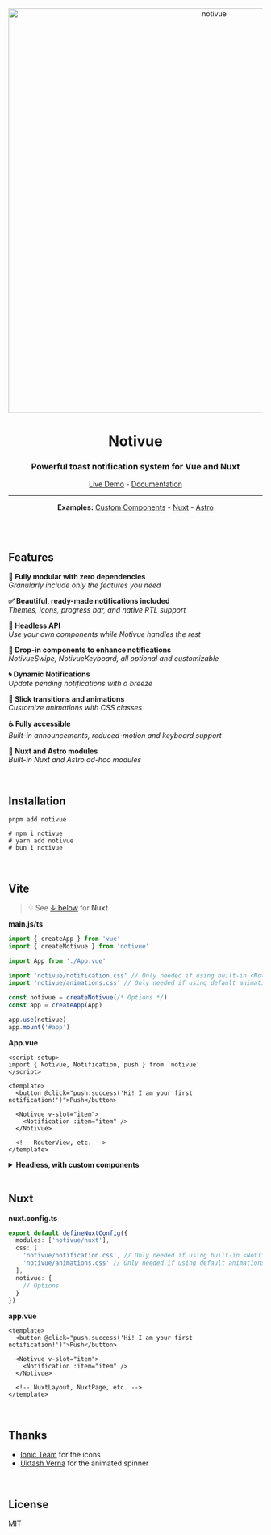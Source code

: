 <div align="center">

<img src="https://cdn.smastrom.io/notivue-readme.svg" width="800" height="auto" alt="notivue" />

<br />

# Notivue

### Powerful toast notification system for Vue and Nuxt

[Live Demo](https://notivue.smastrom.io) - [Documentation](https://notivuedocs.netlify.app)

---

**Examples:** [Custom Components](https://stackblitz.com/edit/vitejs-vite-9jkh73?file=src%2Fcomponents%2FPage.vue) -
[Nuxt](https://stackblitz.com/edit/nuxt-starter-fnhcmx?file=pages%2Findex.vue) -
[Astro](https://stackblitz.com/edit/withastro-astro-qyesvk?file=src%2Fcomponents%2FVueComponent.vue)

<br />

</div>

<br />

## Features

**🧬 Fully modular with zero dependencies**  
_Granularly include only the features you need_

**✅ Beautiful, ready-made notifications included**  
_Themes, icons, progress bar, and native RTL support_

**🧩 Headless API**  
_Use your own components while Notivue handles the rest_

**💊 Drop-in components to enhance notifications**  
_NotivueSwipe, NotivueKeyboard, all optional and customizable_

**🌀 Dynamic Notifications**  
_Update pending notifications with a breeze_

**🎢 Slick transitions and animations**  
_Customize animations with CSS classes_

**♿️ Fully accessible**  
_Built-in announcements, reduced-motion and keyboard support_

**💫 Nuxt and Astro modules**  
_Built-in Nuxt and Astro ad-hoc modules_

<br />

## Installation

```shell
pnpm add notivue

# npm i notivue
# yarn add notivue
# bun i notivue
```

<br />

## Vite

> :bulb: See [↓ below](#nuxt) for **Nuxt**

**main.js/ts**

```ts
import { createApp } from 'vue'
import { createNotivue } from 'notivue'

import App from './App.vue'

import 'notivue/notification.css' // Only needed if using built-in <Notification />
import 'notivue/animations.css' // Only needed if using default animations

const notivue = createNotivue(/* Options */)
const app = createApp(App)

app.use(notivue)
app.mount('#app')
```

**App.vue**

```vue
<script setup>
import { Notivue, Notification, push } from 'notivue'
</script>

<template>
  <button @click="push.success('Hi! I am your first notification!')">Push</button>

  <Notivue v-slot="item">
    <Notification :item="item" />
  </Notivue>

  <!-- RouterView, etc. -->
</template>
```

<details>
<summary><strong>Headless, with custom components</strong></summary>

```vue
<script setup>
import { Notivue, push } from 'notivue'
</script>

<template>
  <button @click="push.success('Hi! I am your first notification!')">Push</button>

  <Notivue v-slot="item">
    <!-- Your notification 👇 -->
    <div class="rounded-full flex py-2 pl-3 bg-slate-700 text-slate-50 text-sm">
      <p :role="item.ariaRole" :aria-live="item.ariaLive" aria-atomic="true">
        {{ item.message }}
      </p>

      <button
        @click="item.clear"
        aria-label="Dismiss"
        class="pl-3 pr-2 hover:text-red-300 transition-colors"
        tabindex="-1"
      >
        <svg
          xmlns="http://www.w3.org/2000/svg"
          viewBox="0 0 20 20"
          fill="currentColor"
          class="w-5 h-5"
          aria-hidden="true"
        >
          <path
            d="M10 18a8 8 0 100-16 8 8 0 000 16zM8.28 7.22a.75.75 0 00-1.06 1.06L8.94 10l-1.72 1.72a.75.75 0 101.06 1.06L10 11.06l1.72 1.72a.75.75 0 101.06-1.06L11.06 10l1.72-1.72a.75.75 0 00-1.06-1.06L10 8.94 8.28 7.22z"
          />
        </svg>
      </button>
    </div>
  </Notivue>

  <!-- RouterView, etc. -->
</template>
```

</details>

<br />

## Nuxt

**nuxt.config.ts**

```ts
export default defineNuxtConfig({
  modules: ['notivue/nuxt'],
  css: [
    'notivue/notification.css', // Only needed if using built-in <Notification />
    'notivue/animations.css' // Only needed if using default animations
  ],
  notivue: {
    // Options
  }
})
```

**app.vue**

```vue
<template>
  <button @click="push.success('Hi! I am your first notification!')">Push</button>

  <Notivue v-slot="item">
    <Notification :item="item" />
  </Notivue>

  <!-- NuxtLayout, NuxtPage, etc. -->
</template>
```

<br />

## Thanks

- [Ionic Team](https://ionic.io/) for the icons
- [Uktash Verna](https://github.com/n3r4zzurr0) for the animated spinner

<br />

## License

MIT
